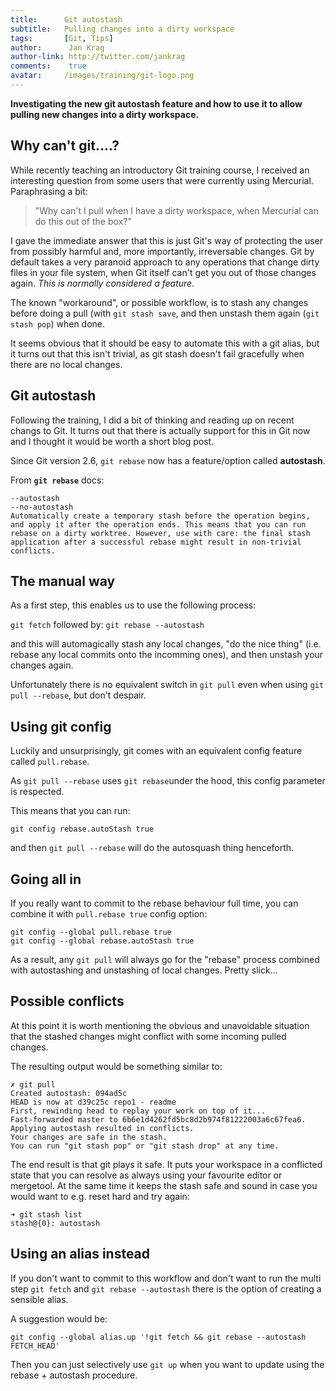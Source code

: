 ```yaml
---
title:      Git autostash
subtitle:   Pulling changes into a dirty workspace
tags:       [Git, Tips]
author:      Jan Krag
author-link: http://twitter.com/jankrag
comments:    true
avatar:     /images/training/git-logo.png
---
```


__Investigating the new git autostash feature and how to use it to allow pulling new changes into a dirty workspace.__
<!--break-->

## Why can't git....?

While recently teaching an introductory Git training course, I received an interesting question from some users that were currently using Mercurial. Paraphrasing a bit:

>"Why can't I pull when I have a dirty workspace, when Mercurial can do this out of the box?"

I gave the immediate answer that this is just Git's way of protecting the user from possibly harmful and, more importantly, irreversable changes. Git by default takes a very paranoid approach to any operations that change dirty files in your file system, when Git itself can't get you out of those changes again. _This is normally considered a feature_.

The known "workaround", or possible workflow, is to stash any changes before doing a pull (with `git stash save`, and then unstash them again (`git stash pop`) when done. 

It seems obvious that it should be easy to automate this with a git alias, but it turns out that this isn't trivial, as git stash doesn't fail gracefully when there are no local changes.

## Git autostash
Following the training, I did a bit of thinking and reading up on recent changs to Git. It turns out that there is actually support for this in Git now and I thought it would be worth a short blog post.

Since Git version 2.6, `git rebase` now has a feature/option called **autostash**.

From **`git rebase`** docs:

```
--autostash
--no-autostash
Automatically create a temporary stash before the operation begins, and apply it after the operation ends. This means that you can run rebase on a dirty worktree. However, use with care: the final stash application after a successful rebase might result in non-trivial conflicts.
```

## The manual way
As a first step, this enables us to use the following process:

`git fetch`
followed by:
`git rebase --autostash`

and this will automagically stash any local changes, "do the nice thing" (i.e. rebase any local commits onto the incomming ones), and then unstash your changes again.

Unfortunately there is no equivalent switch in `git pull` even when using `git pull --rebase`, but don't despair. 

## Using git config 
Luckily and unsurprisingly, git comes with an equivalent config feature called `pull.rebase`. 

As `git pull --rebase` uses `git rebase`under the hood, this config parameter is respected. 

This means that you can run:

```
git config rebase.autoStash true
```

and then `git pull --rebase` will do the autosquash thing henceforth.

## Going all in
If you really want to commit to the rebase behaviour full time, you can combine it with `pull.rebase true` config option:

```
git config --global pull.rebase true
git config --global rebase.autoStash true
```

As a result, any `git pull` will always go for the "rebase" process combined with autostashing and unstashing of local changes. Pretty slick...

## Possible conflicts
At this point it is worth mentioning the obvious and unavoidable situation that the stashed changes might conflict with some incoming pulled changes.

The resulting output would be something similar to:

```
✗ git pull 
Created autostash: 094ad5c
HEAD is now at d39c25c repo1 - readme
First, rewinding head to replay your work on top of it...
Fast-forwarded master to 6b6e1d4262fd5bc8d2b974f81222003a6c67fea6.
Applying autostash resulted in conflicts.
Your changes are safe in the stash.
You can run "git stash pop" or "git stash drop" at any time.
```

The end result is that git plays it safe. It puts your workspace in a conflicted state that you can resolve as always using your favourite editor or mergetool. At the same time it keeps the stash safe and sound in case you would want to e.g. reset hard and try again:

```
➜ git stash list
stash@{0}: autostash
```


## Using an alias instead
If you don't want to commit to this workflow and don't want to run the multi step `git fetch` and `git rebase --autostash` there is the option of creating a sensible alias.

A suggestion would be:

```
git config --global alias.up '!git fetch && git rebase --autostash FETCH_HEAD'
```

Then you can just selectively use `git up` when you want to update using the rebase + autostash procedure.


